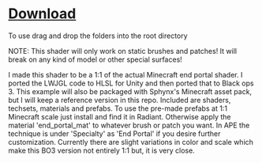 # **[Download](https://minhaskamal.github.io/DownGit/#/home?url=https://github.com/olie304/BO3-Shader-Research/tree/main/examples/endportal)**

To use drag and drop the folders into the root directory

NOTE: This shader will only work on static brushes and patches! It will break on any kind of model or other special surfaces!

I made this shader to be a 1:1 of the actual Minecraft end portal shader. I ported the LWJGL code to HLSL for Unity and then ported that to Black ops 3. This example will also be packaged with Sphynx's Minecraft asset pack, but I will keep a reference version in this repo. Included are shaders, techsets, materials and prefabs. To use the pre-made prefabs at 1:1 Minecraft scale just install and find it in Radiant. Otherwise apply the material 'end_portal_mat' to whatever brush or patch you want. In APE the technique is under 'Specialty' as 'End Portal' if you desire further customization. Currently there are slight variations in color and scale which make this BO3 version not entirely 1:1 but, it is very close.

